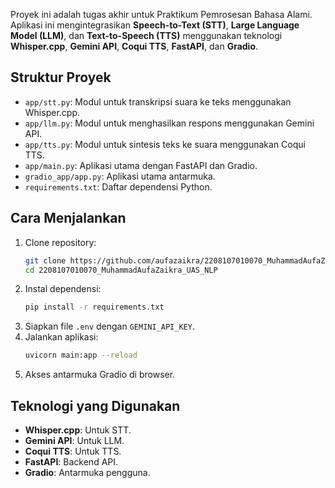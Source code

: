 Proyek ini adalah tugas akhir untuk Praktikum Pemrosesan Bahasa Alami. Aplikasi ini mengintegrasikan **Speech-to-Text (STT)**, **Large Language Model (LLM)**, dan **Text-to-Speech (TTS)** menggunakan teknologi **Whisper.cpp**, **Gemini API**, **Coqui TTS**, **FastAPI**, dan **Gradio**.
 
 ## Struktur Proyek
 - `app/stt.py`: Modul untuk transkripsi suara ke teks menggunakan Whisper.cpp.
 - `app/llm.py`: Modul untuk menghasilkan respons menggunakan Gemini API.
 - `app/tts.py`: Modul untuk sintesis teks ke suara menggunakan Coqui TTS.
 - `app/main.py`: Aplikasi utama dengan FastAPI dan Gradio.
 - `gradio_app/app.py`: Aplikasi utama antarmuka.
 - `requirements.txt`: Daftar dependensi Python.
 
 ## Cara Menjalankan
 1. Clone repository:
    ```bash
    git clone https://github.com/aufazaikra/2208107010070_MuhammadAufaZaikra_UAS_NLP.git
    cd 2208107010070_MuhammadAufaZaikra_UAS_NLP
    ```
 2. Instal dependensi:
    ```bash
    pip install -r requirements.txt
    ```
 3. Siapkan file `.env` dengan `GEMINI_API_KEY`.
 4. Jalankan aplikasi:
    ```bash
    uvicorn main:app --reload
    ```
 5. Akses antarmuka Gradio di browser.
 
 ## Teknologi yang Digunakan
 - **Whisper.cpp**: Untuk STT.
 - **Gemini API**: Untuk LLM.
 - **Coqui TTS**: Untuk TTS.
 - **FastAPI**: Backend API.
 - **Gradio**: Antarmuka pengguna.
 

